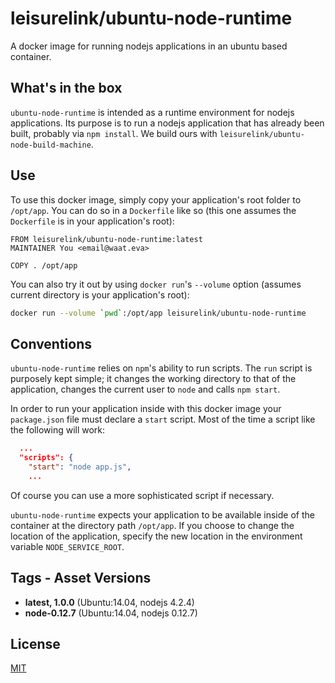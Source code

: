 # leisurelink/ubuntu-node-runtime

A docker image for running nodejs applications in an ubuntu based container.

## What's in the box

`ubuntu-node-runtime` is intended as a runtime environment for nodejs applications. Its purpose is to run a nodejs application that has already been built, probably via `npm install`. We build ours with `leisurelink/ubuntu-node-build-machine`.

## Use

To use this docker image, simply copy your application's root folder to `/opt/app`. You can do so in a `Dockerfile` like so (this one assumes the `Dockerfile` is in your application's root):

```
FROM leisurelink/ubuntu-node-runtime:latest
MAINTAINER You <email@waat.eva>

COPY . /opt/app
```

You can also try it out by using `docker run`'s `--volume` option (assumes current directory is your application's root):

```bash
docker run --volume `pwd`:/opt/app leisurelink/ubuntu-node-runtime
```

## Conventions

`ubuntu-node-runtime` relies on `npm`'s ability to run scripts. The `run` script is purposely kept simple; it changes the working directory to that of the application, changes the current user to `node` and calls `npm start`.

In order to run your application inside with this docker image your `package.json` file must declare a `start` script. Most of the time a script like the following will work:

```json
  ...
  "scripts": {
    "start": "node app.js",
    ...
```

Of course you can use a more sophisticated script if necessary.

`ubuntu-node-runtime` expects your application to be available inside of the container at the directory path `/opt/app`. If you choose to change the location of the application, specify the new location in the environment variable `NODE_SERVICE_ROOT`.

## Tags - Asset Versions

* **latest, 1.0.0** (Ubuntu:14.04, nodejs 4.2.4)
* **node-0.12.7** (Ubuntu:14.04, nodejs 0.12.7)

## License

[MIT](https://github.com/LeisureLink/ubuntu-node-runtime/blob/master/LICENSE)
